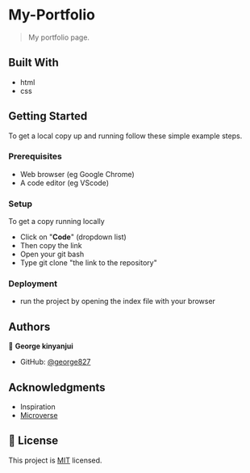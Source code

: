 # My-Portfolio


> My portfolio page.


## Built With

- html
- css

## Getting Started


To get a local copy up and running follow these simple example steps.

### Prerequisites

- Web browser (eg Google Chrome)
- A code editor (eg VScode)

### Setup
To get a copy running locally
- Click on "**Code**" (dropdown list)
- Then copy the link
- Open your git bash
- Type git clone "the link to the repository"

### Deployment
- run the project by opening the index file with your browser 

## Authors

👤 **George kinyanjui**

- GitHub: [@george827](https://github.com/george827)


## Acknowledgments
- Inspiration
- [Microverse](https://github.com/microverseinc)


## 📝 License

This project is [MIT](https://github.com/george827/My-Portfolio/blob/main/LICENSE) licensed.
